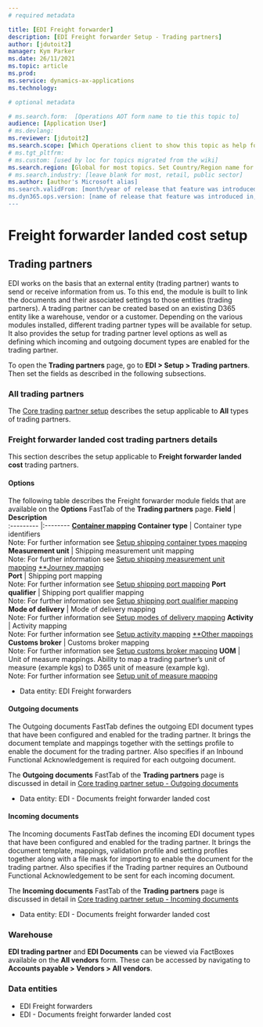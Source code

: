 ```yaml
---
# required metadata

title: [EDI Freight forwarder]
description: [EDI Freight forwarder Setup - Trading partners]
author: [jdutoit2]
manager: Kym Parker
ms.date: 26/11/2021
ms.topic: article
ms.prod: 
ms.service: dynamics-ax-applications
ms.technology: 

# optional metadata

# ms.search.form:  [Operations AOT form name to tie this topic to]
audience: [Application User]
# ms.devlang: 
ms.reviewer: [jdutoit2]
ms.search.scope: [Which Operations client to show this topic as help for, to be set by content strategist, see list here: https://microsoft.sharepoint.com/teams/DynDoc/_layouts/15/WopiFrame.aspx?sourcedoc={23419e1c-eb64-42e9-aa9b-79875b428718}&action=edit&wd=target%28Core%20Dynamics%20AX%20CP%20requirements%2Eone%7C4CC185C0%2DEFAA%2D42CD%2D94B9%2D8F2A45E7F61A%2FVersions%20list%20for%20docs%20topics%7CC14BE630%2D5151%2D49D6%2D8305%2D554B5084593C%2F%29]
# ms.tgt_pltfrm: 
# ms.custom: [used by loc for topics migrated from the wiki]
ms.search.region: [Global for most topics. Set Country/Region name for localizations]
# ms.search.industry: [leave blank for most, retail, public sector]
ms.author: [author's Microsoft alias]
ms.search.validFrom: [month/year of release that feature was introduced in, in format yyyy-mm-dd]
ms.dyn365.ops.version: [name of release that feature was introduced in, see list here: https://microsoft.sharepoint.com/teams/DynDoc/_layouts/15/WopiFrame.aspx?sourcedoc={23419e1c-eb64-42e9-aa9b-79875b428718}&action=edit&wd=target%28Core%20Dynamics%20AX%20CP%20requirements%2Eone%7C4CC185C0%2DEFAA%2D42CD%2D94B9%2D8F2A45E7F61A%2FVersions%20list%20for%20docs%20topics%7CC14BE630%2D5151%2D49D6%2D8305%2D554B5084593C%2F%29]
---
```


# Freight forwarder landed cost setup
## Trading partners

EDI works on the basis that an external entity (trading partner) wants to send or receive information from us. To this end, the module is built to link the documents and their associated settings to those entities (trading partners).
A trading partner can be created based on an existing D365 entity like a warehouse, vendor or a customer. Depending on the various modules installed, different trading partner types will be available for setup.
It also provides the setup for trading partner level options as well as defining which incoming and outgoing document types are enabled for the trading partner.

To open the **Trading partners** page, go to **EDI > Setup > Trading partners**. Then set the fields as described in the following subsections.

### All trading partners
The [Core trading partner setup](../../CORE/Setup/Trading%20partners.md) describes the setup applicable to **All** types of trading partners.

### Freight forwarder landed cost trading partners details
This section describes the setup applicable to **Freight forwarder landed cost** trading partners.

#### Options
The following table describes the Freight forwarder module fields that are available on the **Options** FastTab of the **Trading partners** page.
**Field**                             | **Description**               
:---------                            |:--------
<ins>**Container mapping**</ins>
**Container type**                    |	Container type identifiers <br> Note: For further information see [Setup shipping container types mapping](FF%20SETUP/Shipping%20container%20types%20mapping.md)
**Measurement unit**                  |	Shipping measurement unit mapping <br> Note: For further information see [Setup shipping measurement unit mapping](FF%20SETUP/Shipping%20measurement%20unit%20mapping.md)
<ins>**Journey mapping</ins>	
**Port**                              |	Shipping port mapping <br> Note: For further information see [Setup shipping port mapping](FF%20SETUP/Shipping%20port%20mapping.md)
**Port qualifier**                    |	Shipping port qualifier mapping <br> Note: For further information see [Setup shipping port qualifier mapping](FF%20SETUP/Shipping%20port%20qualifier%20mapping.md)
**Mode of delivery**                  |	Mode of delivery mapping <br> Note: For further information see [Setup modes of delivery mapping](FF%20SETUP/Modes%20of%20delivery%20mapping.md)
**Activity**                          |	Activity mapping <br> Note: For further information see [Setup activity mapping](FF%20SETUP/Activity%20mapping.md)
<ins>**Other mappings</ins>	
**Customs broker**                    |	Customs broker mapping <br> Note: For further information see [Setup customs broker mapping](FF%20SETUP/Customs%20broker%20mapping.md)
**UOM**                               |	Unit of measure mappings. Ability to map a trading partner’s unit of measure (example kgs) to D365 unit of measure (example kg). <br> Note: For further information see [Setup unit of measure mapping](../../CORE/Setup/UOM%20mapping.md)

- Data entity: EDI Freight forwarders

#### Outgoing documents
The Outgoing documents FastTab defines the outgoing EDI document types that have been configured and enabled for the trading partner. It brings the document template and mappings together with the settings profile to enable the document for the trading partner.
Also specifies if an Inbound Functional Acknowledgement is required for each outgoing document.

The **Outgoing documents** FastTab of the **Trading partners** page is discussed in detail in [Core trading partner setup - Outgoing documents](../../CORE/Setup/Trading%20partners.md#outgoing-documents)

- Data entity: EDI - Documents freight forwarder landed cost

#### Incoming documents
The Incoming documents FastTab defines the incoming EDI document types that have been configured and enabled for the trading partner. It brings the document template, mappings, validation profile and setting profiles together along with a file mask for importing to enable the document for the trading partner.
Also specifies if the Trading partner requires an Outbound Functional Acknowledgement to be sent for each incoming document.

The **Incoming documents** FastTab of the **Trading partners** page is discussed in detail in [Core trading partner setup - Incoming documents](../../CORE/Setup/Trading%20partners.md#incoming-documents)

- Data entity: EDI - Documents freight forwarder landed cost

### Warehouse
**EDI trading partner** and **EDI Documents** can be viewed via FactBoxes available on the **All vendors** form.
These can be accessed by navigating to **Accounts payable > Vendors > All vendors**.

### Data entities

- EDI Freight forwarders
- EDI - Documents freight forwarder landed cost
